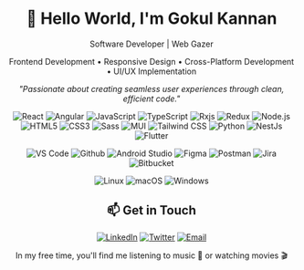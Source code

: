 <h1 align="center">👋 Hello World, I'm Gokul Kannan</h1>

<p align="center">
  Software Developer | Web Gazer
</p>

<p align="center">
  Frontend Development • Responsive Design • Cross-Platform Development • UI/UX Implementation
</p>

<p align="center">
  <em>"Passionate about creating seamless user experiences through clean, efficient code."</em>
</p>

<p align="center">
  <img src="https://img.shields.io/badge/-React-61DAFB?style=for-the-badge&logo=react&logoColor=black" alt="React"/>
  <img src="https://img.shields.io/badge/-Angular-DD0031?style=for-the-badge&logo=angular&logoColor=white" alt="Angular"/>
  <img src="https://img.shields.io/badge/-JavaScript-F7DF1E?style=for-the-badge&logo=javascript&logoColor=black" alt="JavaScript"/>
  <img src="https://img.shields.io/badge/-TypeScript-3178C6?style=for-the-badge&logo=typescript&logoColor=white" alt="TypeScript"/>
  <img src="https://img.shields.io/badge/-rxjs-B7178C?style=for-the-badge&logo=reactivex&logoColor=white" alt="Rxjs"/>
  <img src="https://img.shields.io/badge/-Redux-764ABC?style=for-the-badge&logo=redux&logoColor=white" alt="Redux"/>
  <img src="https://img.shields.io/badge/-Node.js-339933?style=for-the-badge&logo=node.js&logoColor=white" alt="Node.js"/>
  <img src="https://img.shields.io/badge/-HTML5-E34F26?style=for-the-badge&logo=html5&logoColor=white" alt="HTML5"/>
  <img src="https://img.shields.io/badge/-CSS3-1572B6?style=for-the-badge&logo=css3&logoColor=white" alt="CSS3"/>
  <img src="https://img.shields.io/badge/-Sass-CC6699?style=for-the-badge&logo=sass&logoColor=white" alt="Sass"/>
  <img src="https://img.shields.io/badge/-MUI-007FFF?style=for-the-badge&logo=mui&logoColor=white" alt="MUI"/>
  <img src="https://img.shields.io/badge/-Tailwind%20CSS-38B2AC?style=for-the-badge&logo=tailwind-css&logoColor=white" alt="Tailwind CSS"/>
  <img src="https://img.shields.io/badge/-Python-3776AB?style=for-the-badge&logo=python&logoColor=white" alt="Python"/>
  <img src="https://img.shields.io/badge/-nestjs-E0234E?style=for-the-badge&logo=nestjs&logoColor=white" alt="NestJs"/>
  <img src="https://img.shields.io/badge/-Flutter-02569B?style=for-the-badge&logo=flutter&logoColor=white" alt="Flutter"/>
</p>

<p align="center">
  <img src="https://img.shields.io/badge/-VS%20Code-007ACC?style=for-the-badge&logo=visual-studio-code&logoColor=white" alt="VS Code"/>
  <img src="https://img.shields.io/badge/-github-181717?style=for-the-badge&logo=github&logoColor=white" alt="Github"/>
  <img src="https://img.shields.io/badge/-Android%20Studio-3DDC84?style=for-the-badge&logo=android-studio&logoColor=white" alt="Android Studio"/>
  <img src="https://img.shields.io/badge/-Figma-F24E1E?style=for-the-badge&logo=figma&logoColor=white" alt="Figma"/>
  <img src="https://img.shields.io/badge/-Postman-FF6C37?style=for-the-badge&logo=postman&logoColor=white" alt="Postman"/>
  <img src="https://img.shields.io/badge/-Jira-0052CC?style=for-the-badge&logo=jira&logoColor=white" alt="Jira"/>
  <img src="https://img.shields.io/badge/-bitbucket-0052CC?style=for-the-badge&logo=bitbucket&logoColor=white" alt="Bitbucket"/>
</p>

<p align="center">
  <img src="https://img.shields.io/badge/-Linux-FCC624?style=for-the-badge&logo=linux&logoColor=black" alt="Linux"/>
  <img src="https://img.shields.io/badge/-macOS-000000?style=for-the-badge&logo=apple&logoColor=white" alt="macOS"/>
  <img src="https://img.shields.io/badge/-Windows-0078D6?style=for-the-badge&logo=windows&logoColor=white" alt="Windows"/>
</p>

<h2 align="center">📫 Get in Touch</h2>

<p align="center">
  <a href="https://www.linkedin.com/in/gokulkannan-k"><img src="https://img.shields.io/badge/-LinkedIn-0077B5?style=for-the-badge&logo=linkedin&logoColor=white" alt="LinkedIn"/></a>
  <a href="https://x.com/Gokulak080300"><img src="https://img.shields.io/badge/-Twitter-1DA1F2?style=for-the-badge&logo=x&logoColor=white" alt="Twitter"/></a>
  <a href="mailto:kumargokul866@gmail.com"><img src="https://img.shields.io/badge/-Email-D14836?style=for-the-badge&logo=gmail&logoColor=white" alt="Email"/></a>
</p>

<p align="center">
  In my free time, you'll find me listening to music 🎵 or watching movies 🎬
</p>
